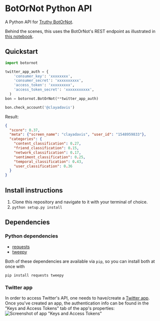 # BotOrNot Python API
A Python API for [Truthy BotOrNot](http://truthy.indiana.edu/botornot/).

Behind the scenes, this uses the BotOrNot's REST endpoint as illustrated in
[this notebook](http://truthy.indiana.edu/botornot/BotOrNot%20REST%20API.html).

## Quickstart

```python
import botornot

twitter_app_auth = {
    'consumer_key': 'xxxxxxxx',
    'consumer_secret': 'xxxxxxxxxx',
    'access_token': 'xxxxxxxxx',
    'access_token_secret': 'xxxxxxxxxxx',
  )
bon = botornot.BotOrNot(**twitter_app_auth)

bon.check_account('@clayadavis')
```

Result:
```json
{
  "score": 0.37,
  "meta": {"screen_name": "clayadavis", "user_id": "1548959833"},
  "categories": {
    "content_classification": 0.27,
    "friend_classification": 0.15,
    "network_classification": 0.17,
    "sentiment_classification": 0.25,
    "temporal_classification": 0.43,
    "user_classification": 0.36
  }
}
```

## Install instructions

1. Clone this repository and navigate to it with your terminal of choice.
2. `python setup.py install`

## Dependencies

### Python dependencies
* [requests](http://docs.python-requests.org/en/latest/)
* [tweepy](https://github.com/tweepy/tweepy)

Both of these dependencies are available via `pip`, so you can install both at once with

    pip install requests tweepy
    
### Twitter app
In order to access Twitter's API, one needs to have/create a [Twitter app](https://apps.twitter.com/).
Once you've created an app, the authentication info can be found in the "Keys and Access Tokens" tab of the app's properties:
![Screenshot of app "Keys and Access Tokens"](https://s3.amazonaws.com/clayadavis_public/twitter_app_keys.png)


